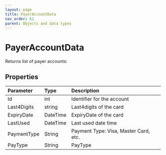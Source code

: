 ```yaml
---
layout: page
title: PayerAccountData
nav_order: 61
parent: Objects and data types
---
```


# PayerAccountData

Returns list of payer accounts:

## Properties

| Parameter | Type   | Description                                                 |
|:----------|:-------|:------------------------------------------------------------|
| Id  | int | Identifier for the account |
| Last4Digits | string | Last4digits of the card |
| ExpiryDate | DateTime | ExpiryDate of the card |
| LastUsed | DateTime | Last used date time |
| PaymentType | String | Payment Type: Visa, Master Card, etc. |
| PayType | String | PayType |
